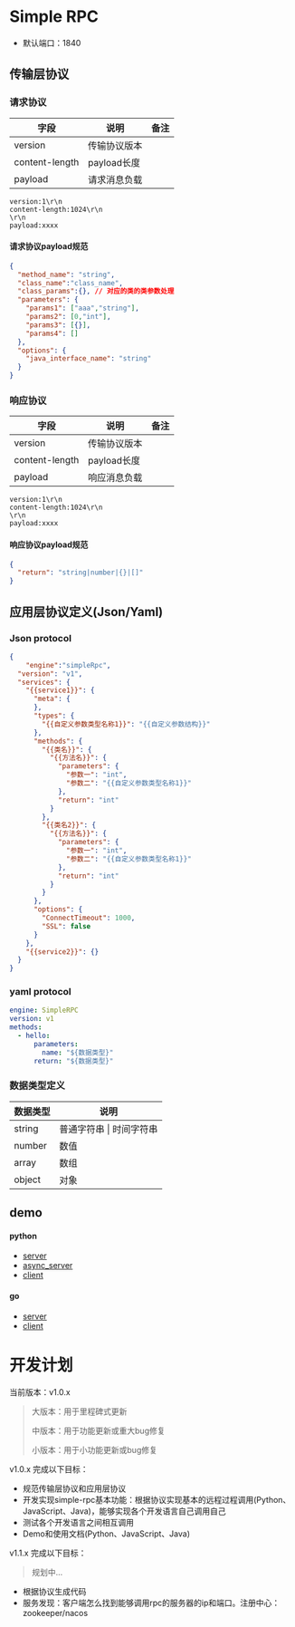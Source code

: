 # Simple RPC

- 默认端口：1840

## 传输层协议

### 请求协议

| 字段           | 说明         | 备注 |
| -------------- | ------------ | ---- |
| version        | 传输协议版本 |      |
| content-length | payload长度  |      |
| payload        | 请求消息负载 |      |

```text
version:1\r\n
content-length:1024\r\n
\r\n
payload:xxxx
```

#### 请求协议payload规范

```json
{
  "method_name": "string",
  "class_name":"class_name",
  "class_params":{}, // 对应的类的类参数处理
  "parameters": {
    "params1": ["aaa","string"],
    "params2": [0,"int"],
    "params3": [{}],
    "params4": []
  },
  "options": {
    "java_interface_name": "string"
  }
}
```

### 响应协议

| 字段           | 说明         | 备注 |
| -------------- | ------------ | ---- |
| version        | 传输协议版本 |      |
| content-length | payload长度  |      |
| payload        | 响应消息负载 |      |

```text
version:1\r\n
content-length:1024\r\n
\r\n
payload:xxxx
```

#### 响应协议payload规范

```json
{
  "return": "string|number|{}|[]"
}
```

## 应用层协议定义(Json/Yaml)

### Json protocol

```json
{
	"engine":"simpleRpc",
  "version": "v1",
  "services": {
    "{{service1}}": {
      "meta": {
      },
      "types": {
        "{{自定义参数类型名称1}}": "{{自定义参数结构}}"
      },
      "methods": {
        "{{类名}}": {
          "{{方法名}}": {
            "parameters": {
              "参数一": "int",
              "参数二": "{{自定义参数类型名称1}}"
            },
            "return": "int"
          }
        },
        "{{类名2}}": {
          "{{方法名}}": {
            "parameters": {
              "参数一": "int",
              "参数二": "{{自定义参数类型名称1}}"
            },
            "return": "int"
          }
        }
      },
      "options": {
        "ConnectTimeout": 1000,
        "SSL": false
      }
    },
    "{{service2}}": {}
  }
}
```

### yaml protocol

```yaml
engine: SimpleRPC
version: v1
methods:
  - hello:
      parameters:
        name: "${数据类型}"
      return: "${数据类型}"  
```

### 数据类型定义

| 数据类型 | 说明                     |
| -------- | ------------------------ |
| string   | 普通字符串 \| 时间字符串 |
| number   | 数值                     |
| array    | 数组                     |
| object   | 对象                     |

## demo

#### python
- [server](/simple-rpc-python/demo/py_server.py)
- [async_server](/simple-rpc-python/demo/async_py_server.py)
- [client](/simple-rpc-python/demo/py_client.py)

#### go
- [server](/simple-rpc-go/demo/server.go)
- [client](/simple-rpc-go/demo/client.py)


# 开发计划

当前版本：v1.0.x

> 大版本：用于里程碑式更新
>
> 中版本：用于功能更新或重大bug修复
>
> 小版本：用于小功能更新或bug修复


v1.0.x 完成以下目标：

- 规范传输层协议和应用层协议
- 开发实现simple-rpc基本功能：根据协议实现基本的远程过程调用(Python、JavaScript、Java)，能够实现各个开发语言自己调用自己
- 测试各个开发语言之间相互调用
- Demo和使用文档(Python、JavaScript、Java)

v1.1.x 完成以下目标：

> 规划中...

- 根据协议生成代码
- 服务发现：客户端怎么找到能够调用rpc的服务器的ip和端口。注册中心：zookeeper/nacos